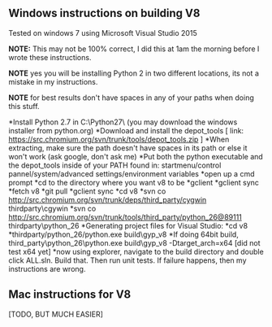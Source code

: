 Windows instructions on building V8
-----------------------------------

Tested on windows 7 using Microsoft Visual Studio 2015

**NOTE:** This may not be 100% correct, I did this at 1am the morning before I wrote these instructions.

**NOTE** yes you will be installing Python 2 in two different locations, its not a mistake in my instructions.

**NOTE** for best results don't have spaces in any of your paths when doing this stuff.

*Install Python 2.7 in C:\Python27\ (you may download the windows installer from python.org)
*Download and install the depot_tools [ link: https://src.chromium.org/svn/trunk/tools/depot_tools.zip ]
  *When extracting, make sure the path doesn't have spaces in its path or else it won't work (ask google, don't ask me)
*Put both the python executable and the depot_tools inside of your PATH found in: startmenu/control pannel/system/advanced settings/environment variables
*open up a cmd prompt
  *cd to the directory where you want v8 to be
  *gclient
  *gclient sync
  *fetch v8
  *git pull
  *gclient sync
  *cd v8
  *svn co http://src.chromium.org/svn/trunk/deps/third_party/cygwin thirdparty\cgywin
  *svn co http://src.chromium.org/svn/trunk/tools/third_party/python_26@89111 thirdparty\python_26
*Generating project files for Visual Studio:
  *cd v8
  *thirdparty/python_26/python.exe build\gyp_v8
    *If doing 64bit build, third_party\python_26\python.exe build\gyp_v8 -Dtarget_arch=x64 [did not test x64 yet]
  *now using explorer, navigate to the build directory and double click ALL.sln. Build that. Then run unit tests. If failure happens, then my instructions are wrong.
  
Mac instructions for V8
------------------------

[TODO, BUT MUCH EASIER]